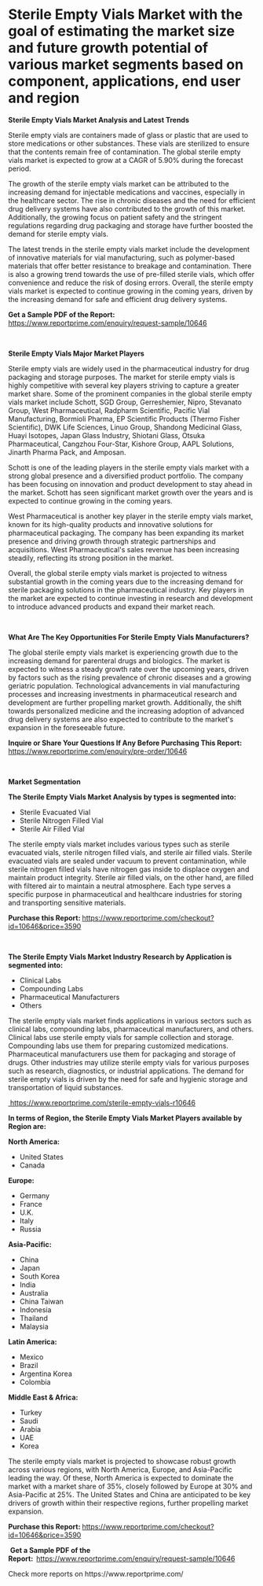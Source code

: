 <p><h1>Sterile Empty Vials Market with the goal of estimating the market size and future growth potential of various market segments based on component, applications, end user and region</h1></p><p><strong>Sterile Empty Vials Market Analysis and Latest Trends</strong></p>
<p><p>Sterile empty vials are containers made of glass or plastic that are used to store medications or other substances. These vials are sterilized to ensure that the contents remain free of contamination. The global sterile empty vials market is expected to grow at a CAGR of 5.90% during the forecast period.</p><p>The growth of the sterile empty vials market can be attributed to the increasing demand for injectable medications and vaccines, especially in the healthcare sector. The rise in chronic diseases and the need for efficient drug delivery systems have also contributed to the growth of this market. Additionally, the growing focus on patient safety and the stringent regulations regarding drug packaging and storage have further boosted the demand for sterile empty vials.</p><p>The latest trends in the sterile empty vials market include the development of innovative materials for vial manufacturing, such as polymer-based materials that offer better resistance to breakage and contamination. There is also a growing trend towards the use of pre-filled sterile vials, which offer convenience and reduce the risk of dosing errors. Overall, the sterile empty vials market is expected to continue growing in the coming years, driven by the increasing demand for safe and efficient drug delivery systems.</p></p>
<p><strong>Get a Sample PDF of the Report:&nbsp;</strong> <a href="https://www.reportprime.com/enquiry/request-sample/10646">https://www.reportprime.com/enquiry/request-sample/10646</a></p>
<p>&nbsp;</p>
<p><strong>Sterile Empty Vials Major Market Players</strong></p>
<p><p>Sterile empty vials are widely used in the pharmaceutical industry for drug packaging and storage purposes. The market for sterile empty vials is highly competitive with several key players striving to capture a greater market share. Some of the prominent companies in the global sterile empty vials market include Schott, SGD Group, Gerreshemier, Nipro, Stevanato Group, West Pharmaceutical, Radpharm Scientific, Pacific Vial Manufacturing, Bormioli Pharma, EP Scientific Products (Thermo Fisher Scientific), DWK Life Sciences, Linuo Group, Shandong Medicinal Glass, Huayi Isotopes, Japan Glass Industry, Shiotani Glass, Otsuka Pharmaceutical, Cangzhou Four-Star, Kishore Group, AAPL Solutions, Jinarth Pharma Pack, and Amposan.</p><p>Schott is one of the leading players in the sterile empty vials market with a strong global presence and a diversified product portfolio. The company has been focusing on innovation and product development to stay ahead in the market. Schott has seen significant market growth over the years and is expected to continue growing in the coming years.</p><p>West Pharmaceutical is another key player in the sterile empty vials market, known for its high-quality products and innovative solutions for pharmaceutical packaging. The company has been expanding its market presence and driving growth through strategic partnerships and acquisitions. West Pharmaceutical's sales revenue has been increasing steadily, reflecting its strong position in the market.</p><p>Overall, the global sterile empty vials market is projected to witness substantial growth in the coming years due to the increasing demand for sterile packaging solutions in the pharmaceutical industry. Key players in the market are expected to continue investing in research and development to introduce advanced products and expand their market reach.</p></p>
<p>&nbsp;</p>
<p><strong>What Are The Key Opportunities For Sterile Empty Vials Manufacturers?</strong></p>
<p><p>The global sterile empty vials market is experiencing growth due to the increasing demand for parenteral drugs and biologics. The market is expected to witness a steady growth rate over the upcoming years, driven by factors such as the rising prevalence of chronic diseases and a growing geriatric population. Technological advancements in vial manufacturing processes and increasing investments in pharmaceutical research and development are further propelling market growth. Additionally, the shift towards personalized medicine and the increasing adoption of advanced drug delivery systems are also expected to contribute to the market's expansion in the foreseeable future.</p></p>
<p><strong>Inquire or Share Your Questions If Any Before Purchasing This Report:</strong> <a href="https://www.reportprime.com/enquiry/pre-order/10646">https://www.reportprime.com/enquiry/pre-order/10646</a></p>
<p>&nbsp;</p>
<p><strong>Market Segmentation</strong></p>
<p><strong>The Sterile Empty Vials Market Analysis by types is segmented into:</strong></p>
<p><ul><li>Sterile Evacuated Vial</li><li>Sterile Nitrogen Filled Vial</li><li>Sterile Air Filled Vial</li></ul></p>
<p><p>The sterile empty vials market includes various types such as sterile evacuated vials, sterile nitrogen filled vials, and sterile air filled vials. Sterile evacuated vials are sealed under vacuum to prevent contamination, while sterile nitrogen filled vials have nitrogen gas inside to displace oxygen and maintain product integrity. Sterile air filled vials, on the other hand, are filled with filtered air to maintain a neutral atmosphere. Each type serves a specific purpose in pharmaceutical and healthcare industries for storing and transporting sensitive materials.</p></p>
<p><strong>Purchase this Report:&nbsp;</strong><a href="https://www.reportprime.com/checkout?id=10646&price=3590">https://www.reportprime.com/checkout?id=10646&price=3590</a></p>
<p>&nbsp;</p>
<p><strong>The Sterile Empty Vials Market Industry Research by Application is segmented into:</strong></p>
<p><ul><li>Clinical Labs</li><li>Compounding Labs</li><li>Pharmaceutical Manufacturers</li><li>Others</li></ul></p>
<p><p>The sterile empty vials market finds applications in various sectors such as clinical labs, compounding labs, pharmaceutical manufacturers, and others. Clinical labs use sterile empty vials for sample collection and storage. Compounding labs use them for preparing customized medications. Pharmaceutical manufacturers use them for packaging and storage of drugs. Other industries may utilize sterile empty vials for various purposes such as research, diagnostics, or industrial applications. The demand for sterile empty vials is driven by the need for safe and hygienic storage and transportation of liquid substances.</p></p>
<p><a href="https://www.reportprime.com/sterile-empty-vials-r10646">&nbsp;https://www.reportprime.com/sterile-empty-vials-r10646</a></p>
<p><strong>In terms of Region, the Sterile Empty Vials Market Players available by Region are:</strong></p>
<p>
    <p> <strong> North America: </strong>
        <ul>
            <li>United States</li>
            <li>Canada</li>
        </ul>
        </p> 
    <p> <strong> Europe: </strong>
        <ul>
            <li>Germany</li>
            <li>France</li>
            <li>U.K.</li>
            <li>Italy</li>
            <li>Russia</li>
        </ul>
        </p> 
    <p> <strong> Asia-Pacific: </strong>
        <ul>
            <li>China</li>
            <li>Japan</li>
            <li>South Korea</li>
            <li>India</li>
            <li>Australia</li>
            <li>China Taiwan</li>
            <li>Indonesia</li>
            <li>Thailand</li>
            <li>Malaysia</li>
        </ul>
        </p> 
    <p> <strong> Latin America: </strong>
        <ul>
            <li>Mexico</li>
            <li>Brazil</li>
            <li>Argentina Korea</li>
            <li>Colombia</li>
        </ul>
        </p> 
    <p> <strong> Middle East & Africa: </strong>
        <ul>
            <li>Turkey</li>
            <li>Saudi</li>
            <li>Arabia</li>
            <li>UAE</li>
            <li>Korea</li>
        </ul>
    </p>
    </p>
<p><p>The sterile empty vials market is projected to showcase robust growth across various regions, with North America, Europe, and Asia-Pacific leading the way. Of these, North America is expected to dominate the market with a market share of 35%, closely followed by Europe at 30% and Asia-Pacific at 25%. The United States and China are anticipated to be key drivers of growth within their respective regions, further propelling market expansion.</p></p>
<p><strong>Purchase this Report: </strong><a href="https://www.reportprime.com/checkout?id=10646&price=3590">https://www.reportprime.com/checkout?id=10646&price=3590</a></p>
<p>&nbsp;<strong>Get a Sample PDF of the Report:&nbsp;&nbsp;</strong><a href="https://www.reportprime.com/enquiry/request-sample/10646">https://www.reportprime.com/enquiry/request-sample/10646</a></p>
<p><strong></strong></p>
<p>Check more reports on https://www.reportprime.com/</p>
